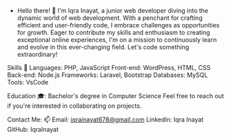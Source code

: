 - Hello there! 👋 I'm Iqra Inayat, a junior web developer diving into the dynamic world of web development. With a penchant for crafting efficient and user-friendly code, I embrace challenges as opportunities for growth. Eager to contribute my skills and enthusiasm to creating exceptional online experiences, I'm on a mission to continuously learn and evolve in this ever-changing field. Let's code something extraordinary!

Skills 🚀
Languages: PHP, JavaScript
Front-end: WordPress, HTML, CSS
Back-end: Node.js
Frameworks: Laravel, Bootstrap
Databases: MySQL
Tools: VsCode

Education 🎓: Bachelor's degree in Computer Science 
Feel free to reach out if you're interested in collaborating on projects.

Contact Me: 📫
Email: iqrainayat678@gmail.com
LinkedIn: Iqra Inayat
GitHub: IqraInayat

